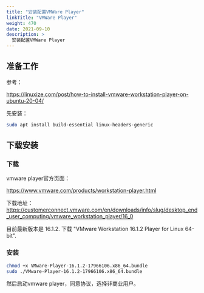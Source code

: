 ```yaml
---
title: "安装配置VMWare Player"
linkTitle: "VMWare Player"
weight: 470
date: 2021-09-10
description: >
  安装配置VMWare Player
---
```




## 准备工作

参考：

https://linuxize.com/post/how-to-install-vmware-workstation-player-on-ubuntu-20-04/

先安装：

```bash
sudo apt install build-essential linux-headers-generic
```

## 下载安装

### 下载

vmware player官方页面：

https://www.vmware.com/products/workstation-player.html

下载地址：https://customerconnect.vmware.com/en/downloads/info/slug/desktop_end_user_computing/vmware_workstation_player/16_0

目前最新版本是 16.1.2. 下载 "VMware Workstation 16.1.2 Player for Linux 64-bit".

### 安装

```bash
chmod +x VMware-Player-16.1.2-17966106.x86_64.bundle 
sudo ./VMware-Player-16.1.2-17966106.x86_64.bundle
```

然后启动vmware player，同意协议，选择非商业用户。




